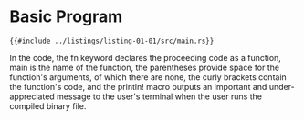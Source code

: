 # Basic Program

```rust,editable
{{#include ../listings/listing-01-01/src/main.rs}}
```

In the code, the fn keyword declares the proceeding code as a function, main is the name of the function, the parentheses provide space for the function's arguments, of which there are none, the curly brackets contain the function's code, and the println! macro outputs an important and under-appreciated message to the user's terminal when the user runs the compiled binary file.